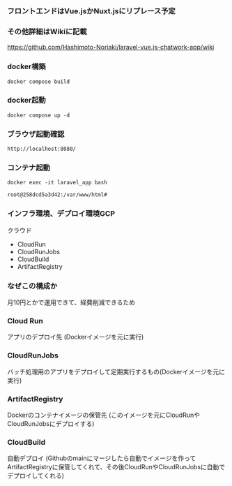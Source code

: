 ### フロントエンドはVue.jsかNuxt.jsにリプレース予定

### その他詳細はWikiに記載

https://github.com/Hashimoto-Noriaki/laravel-vue.js-chatwork-app/wiki

### docker構築
```
docker compose build
 ```
 ### docker起動
 ```
docker compose up -d
 ```

 ### ブラウザ起動確認
 ```
 http://localhost:8080/
 ```

 ### コンテナ起動
 ```
 docker exec -it laravel_app bash

 root@258dcd5a3d42:/var/www/html#
 ```

### インフラ環境、デプロイ環境GCP
クラウド
- CloudRun
- CloudRunJobs
- CloudBuild
- ArtifactRegistry

### なぜこの構成か
月10円とかで運用できて、経費削減できるため

### Cloud Run
アプリのデプロイ先 (Dockerイメージを元に実行)

### CloudRunJobs
バッチ処理用のアプリをデプロイして定期実行するもの(Dockerイメージを元に実行)

### ArtifactRegistry
Dockerのコンテナイメージの保管先 (このイメージを元にCloudRunやCloudRunJobsにデプロイする)

### CloudBuild
自動デプロイ (Githubのmainにマージしたら自動でイメージを作ってArtifactRegistryに保管してくれて、その後CloudRunやCloudRunJobsに自動でデプロイしてくれる)
